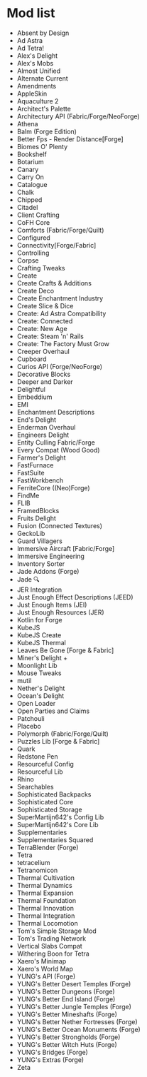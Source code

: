 # Mod list

- Absent by Design
- Ad Astra
- Ad Tetra!
- Alex's Delight
- Alex's Mobs
- Almost Unified
- Alternate Current
- Amendments
- AppleSkin
- Aquaculture 2
- Architect's Palette
- Architectury API (Fabric/Forge/NeoForge)
- Athena
- Balm (Forge Edition)
- Better Fps - Render Distance[Forge]
- Biomes O' Plenty
- Bookshelf
- Botarium
- Canary
- Carry On
- Catalogue
- Chalk
- Chipped
- Citadel
- Client Crafting
- CoFH Core
- Comforts (Fabric/Forge/Quilt)
- Configured
- Connectivity[Forge/Fabric]
- Controlling
- Corpse
- Crafting Tweaks
- Create
- Create Crafts & Additions
- Create Deco
- Create Enchantment Industry
- Create Slice & Dice
- Create: Ad Astra Compatibility
- Create: Connected
- Create: New Age
- Create: Steam 'n' Rails
- Create: The Factory Must Grow
- Creeper Overhaul
- Cupboard
- Curios API (Forge/NeoForge)
- Decorative Blocks
- Deeper and Darker
- Delightful
- Embeddium
- EMI
- Enchantment Descriptions
- End's Delight
- Enderman Overhaul
- Engineers Delight
- Entity Culling Fabric/Forge
- Every Compat (Wood Good)
- Farmer's Delight
- FastFurnace
- FastSuite
- FastWorkbench
- FerriteCore ((Neo)Forge)
- FindMe
- FLIB
- FramedBlocks
- Fruits Delight
- Fusion (Connected Textures)
- GeckoLib
- Guard Villagers
- Immersive Aircraft [Fabric/Forge]
- Immersive Engineering
- Inventory Sorter
- Jade Addons (Forge)
- Jade 🔍
- JER Integration
- Just Enough Effect Descriptions (JEED)
- Just Enough Items (JEI)
- Just Enough Resources (JER)
- Kotlin for Forge
- KubeJS
- KubeJS Create
- KubeJS Thermal
- Leaves Be Gone [Forge & Fabric]
- Miner's Delight +
- Moonlight Lib
- Mouse Tweaks
- mutil
- Nether's Delight
- Ocean's Delight
- Open Loader
- Open Parties and Claims
- Patchouli
- Placebo
- Polymorph (Fabric/Forge/Quilt)
- Puzzles Lib [Forge & Fabric]
- Quark
- Redstone Pen
- Resourceful Config
- Resourceful Lib
- Rhino
- Searchables
- Sophisticated Backpacks
- Sophisticated Core
- Sophisticated Storage
- SuperMartijn642's Config Lib
- SuperMartijn642's Core Lib
- Supplementaries
- Supplementaries Squared
- TerraBlender (Forge)
- Tetra
- tetracelium
- Tetranomicon
- Thermal Cultivation
- Thermal Dynamics
- Thermal Expansion
- Thermal Foundation
- Thermal Innovation
- Thermal Integration
- Thermal Locomotion
- Tom's Simple Storage Mod
- Tom's Trading Network
- Vertical Slabs Compat
- Withering Boon for Tetra
- Xaero's Minimap
- Xaero's World Map
- YUNG's API (Forge)
- YUNG's Better Desert Temples (Forge)
- YUNG's Better Dungeons (Forge)
- YUNG's Better End Island (Forge)
- YUNG's Better Jungle Temples (Forge)
- YUNG's Better Mineshafts (Forge)
- YUNG's Better Nether Fortresses (Forge)
- YUNG's Better Ocean Monuments (Forge)
- YUNG's Better Strongholds (Forge)
- YUNG's Better Witch Huts (Forge)
- YUNG's Bridges (Forge)
- YUNG's Extras (Forge)
- Zeta
